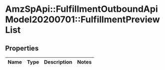 # AmzSpApi::FulfillmentOutboundApiModel20200701::FulfillmentPreviewList

## Properties
Name | Type | Description | Notes
------------ | ------------- | ------------- | -------------

